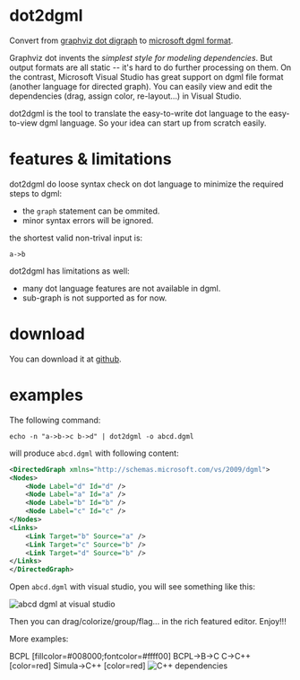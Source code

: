 dot2dgml
========

Convert from [graphviz dot digraph][dot] to [microsoft dgml format][dgml].

[dot]:  http://www.graphviz.org/content/dot-language
[dgml]: http://msdn.microsoft.com/en-us/vstudio/gg145498

Graphviz dot invents the *simplest style for modeling dependencies*. But output
formats are all static -- it's hard to do further processing on them.
On the contrast, Microsoft Visual Studio has great support on dgml file format
(another language for directed graph).  You can easily view and edit the
dependencies (drag, assign color, re-layout...) in Visual Studio.

dot2dgml is the tool to translate the easy-to-write dot language to the
easy-to-view dgml language. So your idea can start up from scratch easily.

features & limitations
======================

dot2dgml do loose syntax check on dot language to minimize the required steps
to dgml:

* the `graph` statement can be ommited.
* minor syntax errors will be ignored.

the shortest valid non-trival input is:

	a->b

dot2dgml has limitations as well:

* many dot language features are not available in dgml.
* sub-graph is not supported as for now.

download
========

You can download it at [github](https://github.com/timepp/dot2dgml/releases).


examples
========

The following command:

	echo -n "a->b->c b->d" | dot2dgml -o abcd.dgml

will produce `abcd.dgml` with following content:

```XML
<DirectedGraph xmlns="http://schemas.microsoft.com/vs/2009/dgml">
<Nodes>
    <Node Label="d" Id="d" />
    <Node Label="a" Id="a" />
    <Node Label="b" Id="b" />
    <Node Label="c" Id="c" />
</Nodes>
<Links>
    <Link Target="b" Source="a" />
    <Link Target="c" Source="b" />
    <Link Target="d" Source="b" />
</Links>
</DirectedGraph>
```

Open `abcd.dgml` with visual studio, you will see something like this:

![abcd dgml at visual studio](http://timepp.github.io/product/dot2dgml/abcd_dgml_in_visual_studio.png)

Then you can drag/colorize/group/flag... in the rich featured editor. Enjoy!!!

More examples:

BCPL [fillcolor=#008000;fontcolor=#ffff00] BCPL->B->C C->C++ [color=red] Simula->C++ [color=red]
![C++ dependencies](http://timepp.github.io/product/dot2dgml/cplusplus_dgml.png)
